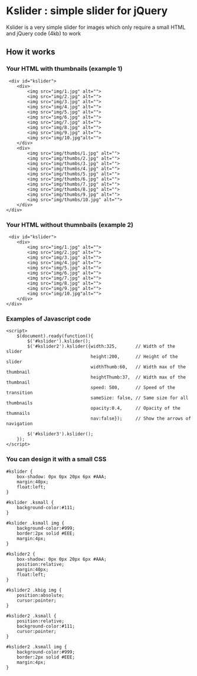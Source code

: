 # Kslider : simple slider for jQuery

Kslider is a very simple slider for images which only require a small HTML and jQuery code (4kb) to work

## How it works

### Your HTML with thumbnails (example 1)
	 <div id="kslider">
		<div>
			<img src="img/1.jpg" alt="">
			<img src="img/2.jpg" alt="">
			<img src="img/3.jpg" alt="">
			<img src="img/4.jpg" alt="">
			<img src="img/5.jpg" alt="">
			<img src="img/6.jpg" alt="">
			<img src="img/7.jpg" alt="">
			<img src="img/8.jpg" alt="">
			<img src="img/9.jpg" alt="">
			<img src="img/10.jpg"alt="">
		</div>
		<div>
			<img src="img/thumbs/1.jpg" alt="">
			<img src="img/thumbs/2.jpg" alt="">
			<img src="img/thumbs/3.jpg" alt="">
			<img src="img/thumbs/4.jpg" alt="">
			<img src="img/thumbs/5.jpg" alt="">
			<img src="img/thumbs/6.jpg" alt="">
			<img src="img/thumbs/7.jpg" alt="">
			<img src="img/thumbs/8.jpg" alt="">
			<img src="img/thumbs/9.jpg" alt="">
			<img src="img/thumbs/10.jpg" alt="">
		</div>
	</div>

### Your HTML without thumnbails (example 2)
	 <div id="kslider">
		<div>
			<img src="img/1.jpg" alt="">
			<img src="img/2.jpg" alt="">
			<img src="img/3.jpg" alt="">
			<img src="img/4.jpg" alt="">
			<img src="img/5.jpg" alt="">
			<img src="img/6.jpg" alt="">
			<img src="img/7.jpg" alt="">
			<img src="img/8.jpg" alt="">
			<img src="img/9.jpg" alt="">
			<img src="img/10.jpg"alt="">
		</div>
	</div>

### Examples of Javascript code
	<script>
		$(document).ready(function(){ 
			$('#kslider').kslider();
			$('#kslider2').kslider({width:325,       // Width of the slider
									height:200,      // Height of the slider
									widthThumb:60,   // Width max of the thumbnail
									heightThumb:37,  // Width max of the thumbnail
									speed: 500,      // Speed of the transition
									sameSize: false, // Same size for all thumbnails
									opacity:0.4,     // Opacity of the thumnails
									nav:false});     // Show the arrows of navigation
									
			$('#kslider3').kslider();
		});
	</script>
	
### You can design it with a small CSS
	#kslider {
		box-shadow: 0px 0px 20px 6px #AAA;
		margin:40px;
		float:left;
	}
	
	#kslider .ksmall {
		background-color:#111;	
	}
	
	#kslider .ksmall img {
		background-color:#999;
		border:2px solid #EEE;
		margin:4px;
	}

	#kslider2 {
		box-shadow: 0px 0px 20px 6px #AAA;
		position:relative;
		margin:40px;	
		float:left;
	}
	
	#kslider2 .kbig img {
		position:absolute;
		cursor:pointer;
	}
	
	#kslider2 .ksmall {
		position:relative;
		background-color:#111;	
		cursor:pointer;
	}
	
	#kslider2 .ksmall img {
		background-color:#999;
		border:2px solid #EEE;
		margin:4px;
	}
